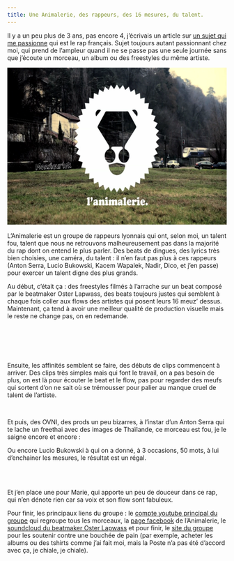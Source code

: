 ```yaml
---
title: Une Animalerie, des rappeurs, des 16 mesures, du talent.
---
```

Il y a un peu plus de 3 ans, pas encore 4, j&rsquo;écrivais un article sur [un sujet qui me passionne][1] qui est le rap français. Sujet toujours autant passionnant chez moi, qui prend de l&rsquo;ampleur quand il ne se passe pas une seule journée sans que j&rsquo;écoute un morceau, un album ou des freestyles du même artiste.

<p style="text-align:center;">
  <img src="../images/animalerie.png" alt="L&#039;Animalerie" title="L&#039;Animalerie" width="640" height="360" class="size-full wp-image-428" />
</p>

<!--more-->

L&rsquo;Animalerie est un groupe de rappeurs lyonnais qui ont, selon moi, un talent fou, talent que nous ne retrouvons malheureusement pas dans la majorité du rap dont on entend le plus parler. Des beats de dingues, des lyrics très bien choisies, une caméra, du talent : il n&rsquo;en faut pas plus à ces rappeurs (Anton Serra, Lucio Bukowski, Kacem Wapalek, Nadir, Dico, et j&rsquo;en passe) pour exercer un talent digne des plus grands.

Au début, c&rsquo;était ça : des freestyles filmés à l&rsquo;arrache sur un beat composé par le beatmaker Oster Lapwass, des beats toujours justes qui semblent à chaque fois coller aux flows des artistes qui posent leurs 16 meuz&rsquo; dessus. Maintenant, ça tend à avoir une meilleur qualité de production visuelle mais le reste ne change pas, on en redemande.

<p style="text-align:center;">
  <br /> <br /> <br /> <br />
</p>

Ensuite, les affinités semblent se faire, des débuts de clips commencent à arriver. Des clips très simples mais qui font le travail, on a pas besoin de plus, on est là pour écouter le beat et le flow, pas pour regarder des meufs qui sortent d&rsquo;on ne sait où se trémousser pour palier au manque cruel de talent de l&rsquo;artiste.

<p style="text-align:center;">
  <br />
</p>

Et puis, des OVNI, des prods un peu bizarres, à l&rsquo;instar d&rsquo;un Anton Serra qui te lache un freethai avec des images de Thaïlande, ce morceau est fou, je le saigne encore et encore :

<p style="text-align:center;">
</p>

Ou encore Lucio Bukowski à qui on a donné, à 3 occasions, 50 mots, à lui d&rsquo;enchainer les mesures, le résultat est un régal.

<p style="text-align:center;">
  <br /> <br />
</p>

Et j&rsquo;en place une pour Marie, qui apporte un peu de douceur dans ce rap, qui n&rsquo;en dénote rien car sa voix et son flow sont fabuleux.

<p style="text-align:center;">
</p>

Pour finir, les principaux liens du groupe : le [compte youtube principal du groupe][2] qui regroupe tous les morceaux, la [page facebook][3] de l&rsquo;Animalerie, le [soundcloud du beatmaker Oster Lapwass][4] et pour finir, le [site du groupe][5] pour les soutenir contre une bouchée de pain (par exemple, acheter les albums ou des tshirts comme j&rsquo;ai fait moi, mais la Poste n&rsquo;a pas été d&rsquo;accord avec ça, je chiale, je chiale).

 [1]: http://blog.dondapo.net/2009/12/04/moi-aussi-jaime-le-rap-francais/
 [2]: http://www.youtube.com/user/lapwass?feature=watch
 [3]: http://www.facebook.com/Lanimalerie
 [4]: http://soundcloud.com/oster-lapwass
 [5]: http://www.osterlapwass.fr/shop/1
